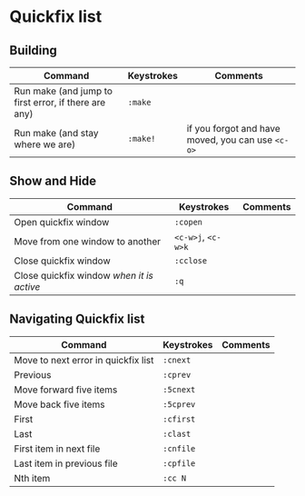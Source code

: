 # Quickfix list

## Building

Command | Keystrokes | Comments
------- | ---------- | --------
Run make (and jump to first error, if there are any) | `:make`
Run make (and stay where we are) | `:make!` | if you forgot and have moved, you can use `<c-o>`

## Show and Hide

Command | Keystrokes | Comments
------- | ---------- | --------
Open quickfix window | `:copen`
Move from one window to another | `<c-w>j`, `<c-w>k`
Close quickfix window | `:cclose`
Close quickfix window *when it is active* | `:q`

## Navigating Quickfix list
Command | Keystrokes | Comments
------- | ---------- | --------
Move to next error in quickfix list | `:cnext`
Previous | `:cprev`
Move forward five items | `:5cnext`
Move back five items | `:5cprev`
First | `:cfirst`
Last | `:clast`
First item in next file | `:cnfile`
Last item in previous file | `:cpfile`
Nth item | `:cc N`
